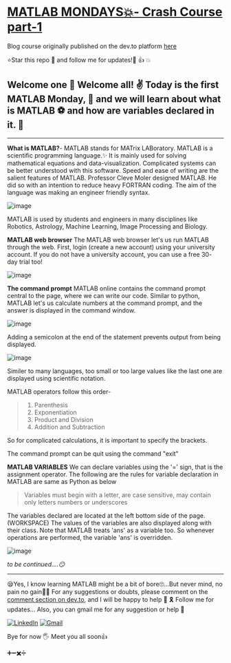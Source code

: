  
# [MATLAB MONDAYS💥- Crash Course part-1](https://dev.to/aatmaj/matlab-mondays-crash-course-part-1-3o80)

Blog course originally published on the dev.to platform [here](https://dev.to/aatmaj/matlab-mondays-crash-course-part-1-3o80) 

⭐Star this repo 🤩 and follow me for updates!🙂 👍 💥

Welcome one 🧭 Welcome all! ✌️ Today is the first MATLAB Monday, 👐 and we will learn about what is MATLAB ⚽ and how are variables declared in it. 🥏
---
___

**What is MATLAB?**- MATLAB stands for MATrix LABoratory. MATLAB is a scientific programming language.✨ It is mainly used for solving mathematical equations and data-visualization. Complicated systems can be better understood with this software. Speed and ease of writing are the salient features of MATLAB.
Professor Cleve Moler designed MATLAB. He did so with an intention to reduce heavy FORTRAN coding. The aim of the language was making an engineer friendly syntax.

![image](https://dev-to-uploads.s3.amazonaws.com/uploads/articles/ccd2tfo3drskbka1svmi.png)


MATLAB is used by students and engineers in many disciplines like Robotics, Astrology, Machine Learning, Image Processing and Biology. 

**MATLAB web browser** The MATLAB web browser let's us run MATLAB through the web. First, login (create a new account) using your university account. If you do not have a university account, you can use a free 30- day trial too!

![image](https://dev-to-uploads.s3.amazonaws.com/uploads/articles/1cc7d7t2q2synxnwuutp.png)
 

**The command prompt**
MATLAB online contains the command prompt central to the page, where we can write our code. Similar to python, MATLAB let's us calculate numbers at the command prompt, and the answer is displayed in the command window. 

![image](https://dev-to-uploads.s3.amazonaws.com/uploads/articles/40fipam8fjgg66h1eiy4.png)

Adding a semicolon at the end of the statement prevents output from being displayed.

![image](https://dev-to-uploads.s3.amazonaws.com/uploads/articles/6tqukdai7gi74n6s1auz.png)

Similer to many languages, too small or too large values like the last one are displayed using scientific notation.

 MATLAB operators follow this order-
> 1) Parenthesis
> 2) Exponentiation
> 3) Product and Division
> 4) Addition and Subtraction

So for complicated calculations, it is important to specify the brackets.

The command prompt can be quit using the command "exit"
 
**MATLAB VARIABLES**
We can declare variables using the '=' sign, that is the assignment operator.
The following are the rules for variable declaration in MATLAB are same as Python as below
> Variables must begin with a letter, are case sensitive, may contain only letters numbers or underscores

The variables declared are located at the left bottom side of the page. (WORKSPACE) The values of the variables are also displayed along with their class. Note that MATLAB treats 'ans' as a variable too. So whenever operations are performed, the variable 'ans' is overridden.

![image](https://dev-to-uploads.s3.amazonaws.com/uploads/articles/2jgrt0mzigicavtbg2il.png)
  

*to be continued....😏*
_____

😪Yes, I know learning MATLAB might be a bit of bore🙄...But never mind, no pain no gain💪🏻
For any suggestions or doubts, please comment on the [comment section on dev.to](https://dev.to/aatmaj/matlab-mondays-crash-course-part-1-3o80), and I will be happy to help 🙂 🎗️ Follow me for updates...
Also, you can gmail me for any suggestion or help 🙌

[![LinkedIn][1.2]][1]
[![Gmail][2.2]][2]


[1.2]: https://img.shields.io/badge/linkedin-%230077B5.svg?&style=for-the-badge&logo=linkedin&logoColor=white 
[2.2]: https://img.shields.io/badge/Gmail-D14836?style=for-the-badge&logo=gmail&logoColor=white

[1]: https://www.linkedin.com/in/aatmajmhatre/
[2]: https://aatmaj.mhatre@gmail.com

Bye for now 🖐
Meet you all soon👍

➕➖✖️➗
